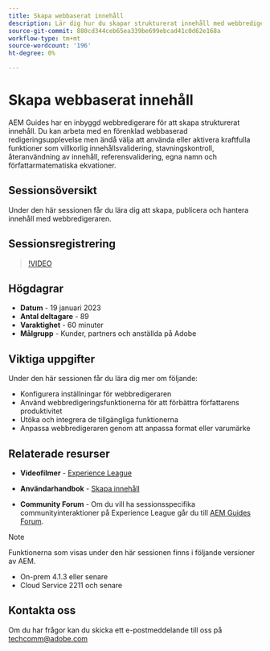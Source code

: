 ```yaml
---
title: Skapa webbaserat innehåll
description: Lär dig hur du skapar strukturerat innehåll med webbredigeraren.
source-git-commit: 880cd344ceb65ea339be699ebcad41c0d62e168a
workflow-type: tm+mt
source-wordcount: '196'
ht-degree: 0%

---
```


# Skapa webbaserat innehåll

AEM Guides har en inbyggd webbredigerare för att skapa strukturerat innehåll. Du kan arbeta med en förenklad webbaserad redigeringsupplevelse men ändå välja att använda eller aktivera kraftfulla funktioner som villkorlig innehållsvalidering, stavningskontroll, återanvändning av innehåll, referensvalidering, egna namn och författarmatematiska ekvationer.

## Sessionsöversikt

Under den här sessionen får du lära dig att skapa, publicera och hantera innehåll med webbredigeraren.

## Sessionsregistrering

>[!VIDEO](https://video.tv.adobe.com/v/3414171/dita-authoring-ccms-web-author?quality=12&learn=on)

## Högdagrar

- **Datum** - 19 januari 2023
- **Antal deltagare** - 89
- **Varaktighet** - 60 minuter
- **Målgrupp** - Kunder, partners och anställda på Adobe

## Viktiga uppgifter

Under den här sessionen får du lära dig mer om följande:
- Konfigurera inställningar för webbredigeraren
- Använd webbredigeringsfunktionerna för att förbättra författarens produktivitet
- Utöka och integrera de tillgängliga funktionerna
- Anpassa webbredigeraren genom att anpassa format eller varumärke

## Relaterade resurser

- **Videofilmer** -  [Experience League](https://experienceleague.adobe.com/docs/experience-manager-guides-learn/videos/advanced-user-guide/overview.html?lang=en)

- **Användarhandbok** - [Skapa innehåll](https://help.adobe.com/en_US/xml-documentation-for-adobe-experience-manager/index.html#t=DXML-master-map/authoring-content.html)

- **Community Forum** - Om du vill ha sessionsspecifika communityinteraktioner på Experience League går du till  [AEM Guides Forum](https://experienceleaguecommunities.adobe.com/t5/experience-manager-guides/bd-p/xml-documentation-discussions).

>[!NOTE]
>
> Funktionerna som visas under den här sessionen finns i följande versioner av AEM.
> - On-prem 4.1.3 eller senare
> - Cloud Service 2211 och senare

## Kontakta oss

Om du har frågor kan du skicka ett e-postmeddelande till oss på <techcomm@adobe.com>

